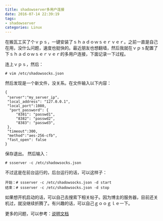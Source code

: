 ```yaml
---
title: shadowserver多用户连接
date: 2016-07-14 22:39:19
tags: 
- shadowserver
categories: Linux
---
```

在搬瓦工买了个ｖｐｓ，一键安装了ｓｈａｄｏｗｓｅｒｖｅｒ。之前一直是自己在用，没什么问题，速度也挺快的。最近朋友也想翻墙，然后我就在ｖｐｓ配置了下ｓｈａｄｏｗｓｅｒｖｅｒ的多用户连接，下面记录一下过程。

连上ｖｐｓ，然后：
```
# vim /etc/shadowsocks.json 
```
然后发现是一个新文件，没关系。在文件输入以下内容：
```
{
 "server":"my_server_ip"，
 "local_address": "127.0.0.1",
 "local_port":1080,
  "port_password": {
     "8381": "passwd1",
     "8382": "passwd2",
     "8383": "passwd3",
 },
 "timeout":300,
 "method":"aes-256-cfb",
 "fast_open": false
}
```
保存退出。
然后输入：
```
# ssserver -c /etc/shadowsocks.json
```
不过这是在前台运行的，后台运行的话，可以这样子：
```
开始：# ssserver -c /etc/shadowsocks.json -d start
结束：# ssserver -c /etc/shadowsocks.json -d stop
```
如果想开机启动的话，可以自己去搜索下相关帖子。因为博主的服务器，目前还关机过，就没继续折腾了。有兴趣的话，可以自己ｇｏｏｇｌｅ一下。

更多的问题，可以参考：[说明文档](https://github.com/shadowsocks/shadowsocks/wiki) 














